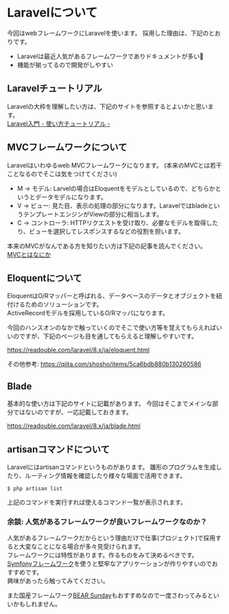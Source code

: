 # Laravelについて

今回はwebフレームワークにLaravelを使います。
採用した理由は、下記のとおりです。

- Laravelは最近人気があるフレームワークでありドキュメントが多い
- 機能が揃ってるので開発がしやすい

## Laravelチュートリアル

Laravelの大枠を理解したい方は、下記のサイトを参照するとよいかと思います。  
[Laravel入門 - 使い方チュートリアル -](https://qiita.com/sano1202/items/6021856b70e4f8d3dc3d)


## MVCフレームワークについて

Laravelはいわゆるweb MVCフレームワークになります。
(本来のMVCとは若干ことなるのでそこは気をつけてください)

- M -> モデル: Larvelの場合はEloquentをモデルとしているので、どちらかというとデータモデルになります。
- V -> ビュー: 見た目、表示の処理の部分になります。LaravelではbladeというテンプレートエンジンがViewの部分に相当します。
- C -> コントローラ: HTTPリクエストを受け取り、必要なモデルを取得したり、ビューを選択してレスポンスするなどの役割を担います。

本来のMVCがなんである方を知りたい方は下記の記事を読んでください。  
[MVCとはなにか](https://note.com/tenjuu99/n/n0232ccd1089d#q0bYG)


## Eloquentについて

EloquentはO/Rマッパーと呼ばれる、データベースのデータとオブジェクトを紐付けるためのソリューションです。  
ActiveRecordモデルを採用しているO/Rマッパになります。

今回のハンスオンのなかで触っていくのでそこで使い方等を覚えてもらえればいいのですが、下記のページも目を通してもらえると理解しやすいです。

https://readouble.com/laravel/8.x/ja/eloquent.html


その他参考: https://qiita.com/shosho/items/5ca6bdb880b130260586


## Blade

基本的な使い方は下記のサイトに記載があります。
今回はそこまでメインな部分ではないのですが、一応記載しておきます。

https://readouble.com/laravel/8.x/ja/blade.html


## artisanコマンドについて

Laravelにはartisanコマンドというものがあります。
雛形のプログラムを生成したり、ルーティング情報を確認したり様々な場面で活用できます。

```shell
$ php artisan list
```

上記のコマンドを実行すれば使えるコマンド一覧が表示されます。


### 余談: 人気があるフレームワークが良いフレームワークなのか？

人気があるフレームワークだからという理由だけで仕事(プロジェクト)で採用すると大変なことになる場合が多々見受けられます。  
フレームワークには特性があります。作るものをみて決めるべきです。  
[Symfonyフレームワーク](https://symfony.com/)を使うと堅牢なアプリケーションが作りやすいのでおすすめです。  
興味があったら触ってみてください。  

また国産フレームワーク[BEAR Sunday](https://bearsunday.github.io/index.html)もおすすめなので一度さわってみるといいかもしれません。  


